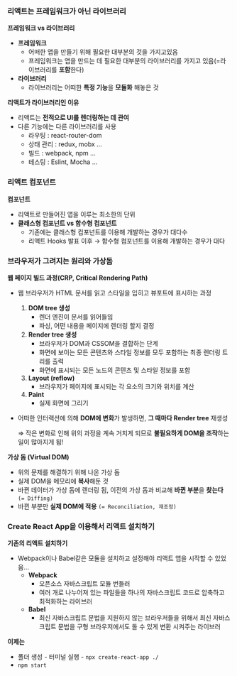### 리액트는 프레임워크가 아닌 라이브러리

**프레임워크 vs 라이브러리**

- **프레임워크**
  - 어떠한 앱을 만들기 위해 필요한 대부분의 것을 가지고있음
  - 프레임워크는 앱을 만드는 데 필요한 대부분의 라이브러리를 가지고 있음(=라이브러리를 **포함**한다)
- **라이브러리**
  - 라이브러리는 어떠한 **특정 기능**을 **모듈화** 해놓은 것

**리액트가 라이브러리인 이유**

- 리액트는 **전적으로 UI를 렌더링하는 데 관여**
- 다른 기능에는 다른 라이브러리를 사용
  - 라우팅 : react-router-dom
  - 상태 관리 : redux, mobx …
  - 빌드 : webpack, npm …
  - 테스팅 : Eslint, Mocha …

### 리액트 컴포넌트

**컴포넌트**

- 리액트로 만들어진 앱을 이루는 최소한의 단위
- **클래스형 컴포넌트 vs 함수형 컴포넌트**
  - 기존에는 클래스형 컴포넌트를 이용해 개발하는 경우가 대다수
  - 리액트 Hooks 발표 이후 → 함수형 컴포넌트를 이용해 개발하는 경우가 대다

### 브라우저가 그려지는 원리와 가상돔

**웹 페이지 빌드 과정(CRP, Critical Rendering Path)**

- 웹 브라우저가 HTML 문서를 읽고 스타일을 입히고 뷰포트에 표시하는 과정
  
  1. **DOM tree 생성**
     - 렌더 엔진이 문서를 읽어들임
     - 파싱, 어떤 내용을 페이지에 렌더링 할지 결정
  2. **Render tree 생성**
     - 브라우저가 DOM과 CSSOM을 결합하는 단계
     - 화면에 보이는 모든 콘텐츠와 스타일 정보를 모두 포함하는 최종 렌더링 트리를 출력
     - 화면에 표시되는 모든 노드의 콘텐츠 및 스타일 정보를 포함
  3. **Layout (reflow)**
     - 브라우저가 페이지에 표시되는 각 요소의 크기와 위치를 계산
  4. **Paint**
     - 실제 화면에 그리기

- 어떠한 인터랙션에 의해 **DOM에 변화**가 발생하면, **그 때마다 Render tree** 재생성
  
  ⇒ 작은 변화로 인해 위의 과정을 계속 거치게 되므로 **불필요하게 DOM을 조작**하는 일이 많아지게 됨!

**가상 돔 (Virtual DOM)**

- 위의 문제를 해결하기 위해 나온 가상 돔
- 실제 DOM을 메모리에 **복사**해둔 것
- 바뀐 데이터가 가상 돔에 렌더링 됨, 이전의 가상 돔과 비교해 **바뀐 부분**을 **찾는다** `(= Diffing)`
- 바뀐 부분만 **실제 DOM에 적용** `(= Reconciliation, 재조정)`

### Create React App을 이용해서 리액트 설치하기

**기존의 리액트 설치하기**

- Webpack이나 Babel같은 모듈을 설치하고 설정해야 리액트 앱을 시작할 수 있었음…
  - **Webpack**
    - 오픈소스 자바스크립트 모듈 번들러
    - 여러 개로 나누어져 있는 파일들을 하나의 자바스크립트 코드로 압축하고 최적화하는 라이브러
  - **Babel**
    - 최신 자바스크립트 문법을 지원하지 않는 브라우저들을 위해서 최신 자바스크립트 문법을 구형 브라우저에서도 돌 수 있게 변환 시켜주는 라이브러

**이제는**

- 폴더 생성 - 터미널 실행 - `npx create-react-app ./`
- `npm start`
